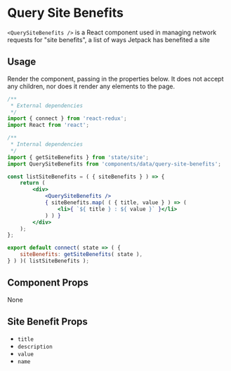# Query Site Benefits

`<QuerySiteBenefits />` is a React component used in managing network requests for "site benefits", a list of ways Jetpack has benefited a site

## Usage

Render the component, passing in the properties below. It does not accept any children, nor does it render any elements to the page.

```jsx
/**
 * External dependencies
 */
import { connect } from 'react-redux';
import React from 'react';

/**
 * Internal dependencies
 */
import { getSiteBenefits } from 'state/site';
import QuerySiteBenefits from 'components/data/query-site-benefits';

const listSiteBenefits = ( { siteBenefits } ) => {
	return (
		<div>
			<QuerySiteBenefits />
			{ siteBenefits.map( ( { title, value } ) => (
				<li>{ `${ title } : ${ value }` }</li>
			) ) }
		</div>
	);
};

export default connect( state => ( {
	siteBenefits: getSiteBenefits( state ),
} ) )( listSiteBenefits );
```

## Component Props

None

## Site Benefit Props

- `title`
- `description`
- `value`
- `name`
